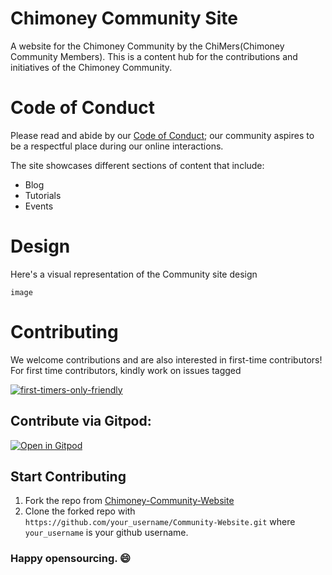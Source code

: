 # Chimoney Community Site
A website for the Chimoney Community by the ChiMers(Chimoney Community Members). This is a content hub for the contributions and initiatives of the Chimoney
Community.

# Code of Conduct
Please read and abide by our [Code of Conduct](https://docs.google.com/document/d/1ePyYNcM-uo387XwTtTvrxhA1FOVzL6ykVn38cZy3fZY/edit?usp=sharing); 
our community aspires to be a respectful place during our online interactions.

The site showcases different sections of content that include:

* Blog
* Tutorials
* Events

# Design
Here's a visual representation of the Community site design

`image`

# Contributing
We welcome contributions and are also interested in first-time contributors! 
For first time contributors, kindly work on issues tagged

[![first-timers-only-friendly](https://img.shields.io/badge/first--timers--only-blue.svg?style=flat-square)](#)

## Contribute via Gitpod:

[![Open in Gitpod](https://gitpod.io/button/open-in-gitpod.svg)](https://gitpod.io/#https://github.com/Chimoney/Community-Website)


## Start Contributing
1. Fork the repo from [Chimoney-Community-Website](https://github.com/Chimoney/Community-Website)
2. Clone the forked repo with `https://github.com/your_username/Community-Website.git` where `your_username` is your github username.

### Happy opensourcing. :smile:
